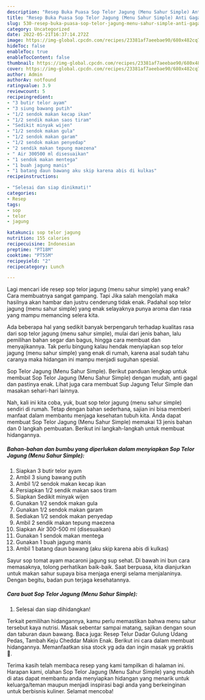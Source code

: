 ```yaml
---
description: "Resep Buka Puasa Sop Telor Jagung (Menu Sahur Simple) Anti Gagal"
title: "Resep Buka Puasa Sop Telor Jagung (Menu Sahur Simple) Anti Gagal"
slug: 530-resep-buka-puasa-sop-telor-jagung-menu-sahur-simple-anti-gagal
category: Uncategorized
date: 2022-05-21T16:37:14.272Z
image: https://img-global.cpcdn.com/recipes/23381af7aeebae90/680x482cq70/sop-telor-jagung-menu-sahur-simple-foto-resep-utama.jpg
hideToc: false
enableToc: true
enableTocContent: false
thumbnail: https://img-global.cpcdn.com/recipes/23381af7aeebae90/680x482cq70/sop-telor-jagung-menu-sahur-simple-foto-resep-utama.jpg
cover: https://img-global.cpcdn.com/recipes/23381af7aeebae90/680x482cq70/sop-telor-jagung-menu-sahur-simple-foto-resep-utama.jpg
author: Admin
authorAv: notfound
ratingvalue: 3.9
reviewcount: 5
recipeingredient:
- "3 butir telor ayam"
- "3 siung bawang putih"
- "1/2 sendok makan kecap ikan"
- "1/2 sendik makan saos tiram"
- "Sedikit minyak wijen"
- "1/2 sendok makan gula"
- "1/2 sendok makan garam"
- "1/2 sendok makan penyedap"
- "2 sendik makan tepung maezena"
- " Air 300500 ml disesuaikan"
- "1 sendok makan mentega"
- "1 buah jagung manis"
- "1 batang daun bawang aku skip karena abis di kulkas"
recipeinstructions:

- "Selesai dan siap dinikmati!"
categories:
- Resep
tags:
- sop
- telor
- jagung

katakunci: sop telor jagung 
nutrition: 155 calories
recipecuisine: Indonesian
preptime: "PT18M"
cooktime: "PT55M"
recipeyield: "2"
recipecategory: Lunch

---
```



Lagi mencari ide resep sop telor jagung (menu sahur simple) yang enak? Cara membuatnya sangat gampang. Tapi Jika salah mengolah maka hasilnya akan hambar dan justru cenderung tidak enak. Padahal sop telor jagung (menu sahur simple) yang enak selayaknya punya aroma dan rasa yang mampu memancing selera kita.


Ada beberapa hal yang sedikit banyak berpengaruh terhadap kualitas rasa dari sop telor jagung (menu sahur simple), mulai dari jenis bahan, lalu pemilihan bahan segar dan bagus, hingga cara membuat dan menyajikannya. Tak perlu bingung kalau hendak menyiapkan sop telor jagung (menu sahur simple) yang enak di rumah, karena asal sudah tahu caranya maka hidangan ini mampu menjadi suguhan spesial.

Sop Telor Jagung (Menu Sahur Simple). Berikut panduan lengkap untuk membuat Sop Telor Jagung (Menu Sahur Simple) dengan mudah, anti gagal dan pastinya enak. Lihat juga cara membuat Sup Jagung Telur Simple dan masakan sehari-hari lainnya.


Nah, kali ini kita coba, yuk, buat sop telor jagung (menu sahur simple) sendiri di rumah. Tetap dengan bahan sederhana, sajian ini bisa memberi manfaat dalam membantu menjaga kesehatan tubuh kita. Anda dapat membuat Sop Telor Jagung (Menu Sahur Simple) memakai 13 jenis bahan dan 0 langkah pembuatan. Berikut ini langkah-langkah untuk membuat hidangannya.

<!--inarticleads1-->

##### Bahan-bahan dan bumbu yang diperlukan dalam menyiapkan Sop Telor Jagung (Menu Sahur Simple):

1. Siapkan 3 butir telor ayam
1. Ambil 3 siung bawang putih
1. Ambil 1/2 sendok makan kecap ikan
1. Persiapkan 1/2 sendik makan saos tiram
1. Siapkan Sedikit minyak wijen
1. Gunakan 1/2 sendok makan gula
1. Gunakan 1/2 sendok makan garam
1. Sediakan 1/2 sendok makan penyedap
1. Ambil 2 sendik makan tepung maezena
1. Siapkan  Air 300-500 ml (disesuaikan)
1. Gunakan 1 sendok makan mentega
1. Gunakan 1 buah jagung manis
1. Ambil 1 batang daun bawang (aku skip karena abis di kulkas)


Sayur sop tomat ayam macaroni jagung sup sehat. Di bawah ini bun cara memasaknya, tolong perhatikan baik-baik. Saat berpuasa, kita dianjurkan untuk makan sahur supaya bisa menjaga energi selama menjalaninya. Dengan begitu, badan pun terjaga kesehatannya. 

<!--inarticleads2-->

##### Cara buat Sop Telor Jagung (Menu Sahur Simple):


1. Selesai dan siap dihidangkan!

Terkait pemilihan hidangannya, kamu perlu memastikan bahwa menu sahur tersebut kaya nutrisi. Masak sebentar sampai matang, sajikan dengan soun dan taburan daun bawang. Baca juga: Resep Telur Dadar Gulung Udang Pedas, Tambah Keju Cheddar Makin Enak. Berikut ini cara dalam membuat hidangannya. Memanfaatkan sisa stock yg ada dan ingin masak yg praktis 🤪. 

Terima kasih telah membaca resep yang kami tampilkan di halaman ini. Harapan kami, olahan Sop Telor Jagung (Menu Sahur Simple) yang mudah di atas dapat membantu anda menyiapkan hidangan yang menarik untuk keluarga/teman maupun menjadi inspirasi bagi anda yang berkeinginan untuk berbisnis kuliner. Selamat mencoba!
